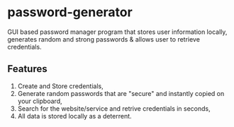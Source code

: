 # password-generator
GUI based password manager program that stores user information locally, generates random and strong passwords &amp; allows user to retrieve credentials.  

## Features
1. Create and Store credentials,
2. Generate random passwords that are "secure" and instantly copied on your clipboard,
3. Search for the website/service and retrive credentials in seconds,
4. All data is stored locally as a deterrent.

